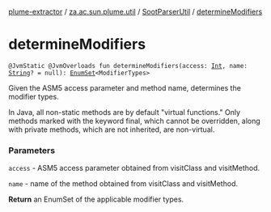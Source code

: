 [plume-extractor](../../index.md) / [za.ac.sun.plume.util](../index.md) / [SootParserUtil](index.md) / [determineModifiers](./determine-modifiers.md)

# determineModifiers

`@JvmStatic @JvmOverloads fun determineModifiers(access: `[`Int`](https://kotlinlang.org/api/latest/jvm/stdlib/kotlin/-int/index.html)`, name: `[`String`](https://kotlinlang.org/api/latest/jvm/stdlib/kotlin/-string/index.html)`? = null): `[`EnumSet`](https://docs.oracle.com/javase/8/docs/api/java/util/EnumSet.html)`<ModifierTypes>`

Given the ASM5 access parameter and method name, determines the modifier types.

In Java, all non-static methods are by default "virtual functions." Only methods marked with the keyword final,
which cannot be overridden, along with private methods, which are not inherited, are non-virtual.

### Parameters

`access` - ASM5 access parameter obtained from visitClass and visitMethod.

`name` - name of the method obtained from visitClass and visitMethod.

**Return**
an EnumSet of the applicable modifier types.

